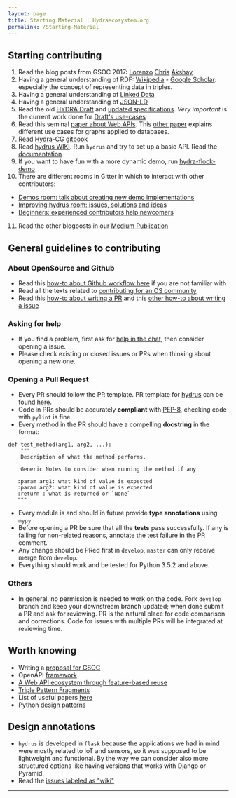 ```yaml
---
layout: page
title: Starting Material | Hydraecosystem.org
permalink: /Starting-Material
---
```


## Starting contributing

1. Read the blog posts from GSOC 2017: [Lorenzo](https://www.linkedin.com/pulse/gsoc-2017-python-hydra-making-summer-great-hacking-web-moriondo/) [Chris](https://gsocchrizandr.wordpress.com/the-book-of-hydrus/) [Akshay](https://xadahiya.github.io/Gsoc-Summary/)
2. Having a general understanding of RDF: [Wikipedia](https://en.wikipedia.org/wiki/Resource_Description_Framework) -  [Google Scholar](https://goo.gl/TCdYG3): especially the concept of representing data in triples.
3. Having a general understanding of [Linked Data](https://www.w3.org/DesignIssues/LinkedData.html)
4. Having a general understanding of [JSON-LD](https://dl.acm.org/citation.cfm?id=2307827)
5. Read the old [HYDRA Draft](https://www.hydra-cg.com/spec/latest/core/) and [updated specifications](https://github.com/HydraCG). *Very important* is the current work done for [Draft's use-cases](https://github.com/HydraCG/Specifications/tree/master/drafts/use-cases)
6. Read this seminal [paper about Web APIs](https://arxiv.org/abs/1609.07108). This [other paper](https://arxiv.org/pdf/1809.01622.pdf) explains different use cases for graphs applied to databases.
7. Read [Hydra-CG gitbook](https://github.com/HydraCG/gitbook)
8. Read [hydrus WIKI](https://github.com/HTTP-APIs/hydrus/wiki). Run `hydrus` and try to set up a basic API. Read the [documentation](http://hydrus.readthedocs.io/en/latest/)
9. If you want to have fun with a more dynamic demo, run [hydra-flock-demo](https://github.com/HTTP-APIs/hydra-flock-demo)
10. There are different rooms in Gitter in which to interact with other contributors:
* [Demos room: talk about creating new demo implementations](https://gitter.im/HTTP-APIs/Demos-creation)
* [Improving hydrus room: issues, solutions and ideas](https://gitter.im/HTTP-APIs/Improving-Hydrus)
* [Beginners: experienced contributors help newcomers](https://gitter.im/HTTP-APIs/Beginners)
11. Read the other blogposts in our [Medium Publication](https://medium.com/w3c-hydra-development-community)

## General guidelines to contributing

### About OpenSource and Github
* Read this [how-to about Github workflow here](https://guides.github.com/introduction/flow/) if you are not familiar with
* Read all the texts related to [contributing for an OS community](https://github.com/HTTP-APIs/hydrus/tree/master/.github)
* Read this [how-to about writing a PR](https://github.com/blog/1943-how-to-write-the-perfect-pull-request) and this [other how-to about writing a issue](https://wiredcraft.com/blog/how-we-write-our-github-issues/)

### Asking for help
* If you find a problem, first ask for [help in the chat](https://gitter.im/HTTP-APIs/Lobby), then consider opening a issue.
* Please check existing or closed issues or PRs when thinking about opening a new one.

### Opening a Pull Request
* Every PR should follow the PR template. PR template for [hydrus](https://github.com/HTTP-APIs/hydrus) can be found [here](https://github.com/HTTP-APIs/hydrus/blob/master/.github/PULL_REQUEST_TEMPLATE.md).
* Code in PRs should be accurately **compliant** with [PEP-8](https://www.python.org/dev/peps/pep-0008/), checking code with `pylint` is fine.
* Every method in the PR should have a compelling **docstring** in the format:
```
def test_method(arg1, arg2, ...):
    """
    Description of what the method performs.

    Generic Notes to consider when running the method if any

   :param arg1: what kind of value is expected
   :param arg2: what kind of value is expected
   :return : what is returned or `None`
   """
```
* Every module is and should in future provide **type annotations** using `mypy`
* Before opening a PR be sure that all the **tests** pass successfully. If any is failing for non-related reasons, annotate the test failure in the PR comment.
* Any change should be PRed first in `develop`, `master` can only receive merge from `develop`.
* Everything should work and be tested for Python 3.5.2 and above.

### Others
* In general, no permission is needed to work on the code. Fork `develop` branch and keep your downstream branch updated; when done submit a PR and ask for reviewing. PR is the natural place for code comparison and corrections. Code for issues with multiple PRs will be integrated at reviewing time.

## Worth knowing
* Writing a [proposal for GSOC](https://google.github.io/gsocguides/student/writing-a-proposal)
* OpenAPI [framework](https://www.openapis.org/)
* [A Web API ecosystem through feature-based reuse](https://arxiv.org/abs/1609.07108)
* [Triple Pattern Fragments](https://biblio.ugent.be/publication/8050661/file/8050671.pdf)
* List of useful papers [here](https://arxiv.org/find/all/1/all:+verborgh/0/1/0/all/0/1)
* Python [design patterns](https://github.com/crista/exercises-in-programming-style)


## Design annotations
* `hydrus` is developed in `flask` because the applications we had in mind were mostly related to IoT and sensors, so it was supposed to be lightweight and functional. By the way we can consider also more structured options like having versions that works with Django or Pyramid.
* Read the [issues labeled as "wiki"](https://github.com/HTTP-APIs/hydrus/issues?q=is%3Aissue+is%3Aopen+label%3Awiki)

---

